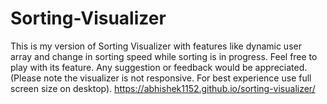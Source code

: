 # Sorting-Visualizer
This is my version of Sorting Visualizer with features like dynamic user array and change in sorting speed while sorting is in progress. Feel free to play with its feature. Any suggestion or feedback would be appreciated. (Please note the visualizer is not responsive. For best experience use full screen size on desktop). https://abhishek1152.github.io/sorting-visualizer/ 
